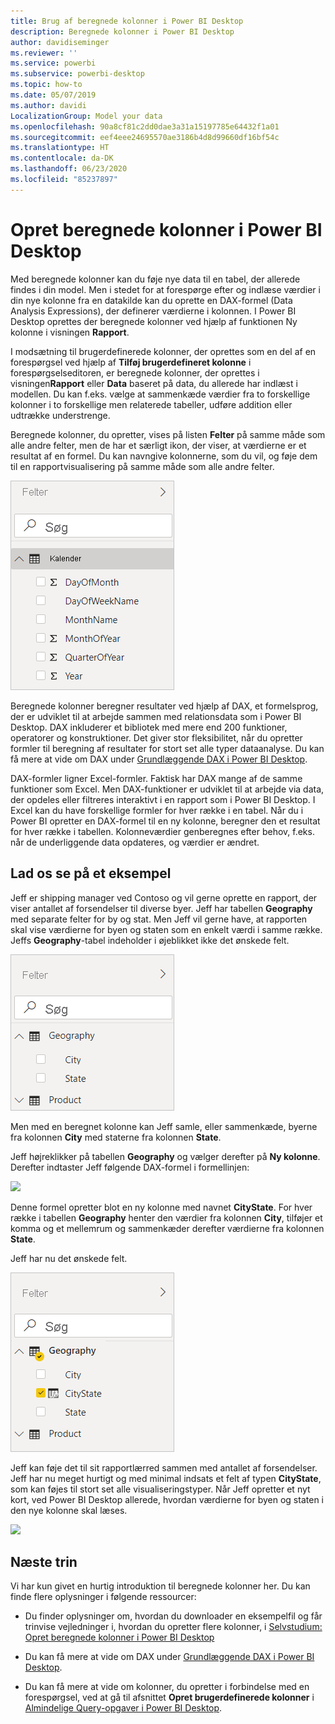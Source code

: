 ```yaml
---
title: Brug af beregnede kolonner i Power BI Desktop
description: Beregnede kolonner i Power BI Desktop
author: davidiseminger
ms.reviewer: ''
ms.service: powerbi
ms.subservice: powerbi-desktop
ms.topic: how-to
ms.date: 05/07/2019
ms.author: davidi
LocalizationGroup: Model your data
ms.openlocfilehash: 90a8cf81c2dd0dae3a31a15197785e64432f1a01
ms.sourcegitcommit: eef4eee24695570ae3186b4d8d99660df16bf54c
ms.translationtype: HT
ms.contentlocale: da-DK
ms.lasthandoff: 06/23/2020
ms.locfileid: "85237897"
---
```

# <a name="create-calculated-columns-in-power-bi-desktop"></a>Opret beregnede kolonner i Power BI Desktop
Med beregnede kolonner kan du føje nye data til en tabel, der allerede findes i din model. Men i stedet for at forespørge efter og indlæse værdier i din nye kolonne fra en datakilde kan du oprette en DAX-formel (Data Analysis Expressions), der definerer værdierne i kolonnen. I Power BI Desktop oprettes der beregnede kolonner ved hjælp af funktionen Ny kolonne i visningen **Rapport**.

I modsætning til brugerdefinerede kolonner, der oprettes som en del af en forespørgsel ved hjælp af **Tilføj brugerdefineret kolonne** i forespørgselseditoren, er beregnede kolonner, der oprettes i visningen**Rapport** eller **Data** baseret på data, du allerede har indlæst i modellen. Du kan f.eks. vælge at sammenkæde værdier fra to forskellige kolonner i to forskellige men relaterede tabeller, udføre addition eller udtrække understrenge.

Beregnede kolonner, du opretter, vises på listen **Felter** på samme måde som alle andre felter, men de har et særligt ikon, der viser, at værdierne er et resultat af en formel. Du kan navngive kolonnerne, som du vil, og føje dem til en rapportvisualisering på samme måde som alle andre felter.

![](media/desktop-calculated-columns/calccolinpbid_fields.png)

Beregnede kolonner beregner resultater ved hjælp af DAX, et formelsprog, der er udviklet til at arbejde sammen med relationsdata som i Power BI Desktop. DAX inkluderer et bibliotek med mere end 200 funktioner, operatorer og konstruktioner. Det giver stor fleksibilitet, når du opretter formler til beregning af resultater for stort set alle typer dataanalyse. Du kan få mere at vide om DAX under [Grundlæggende DAX i Power BI Desktop](desktop-quickstart-learn-dax-basics.md).

DAX-formler ligner Excel-formler. Faktisk har DAX mange af de samme funktioner som Excel. Men DAX-funktioner er udviklet til at arbejde via data, der opdeles eller filtreres interaktivt i en rapport som i Power BI Desktop. I Excel kan du have forskellige formler for hver række i en tabel. Når du i Power BI opretter en DAX-formel til en ny kolonne, beregner den et resultat for hver række i tabellen. Kolonneværdier genberegnes efter behov, f.eks. når de underliggende data opdateres, og værdier er ændret.

## <a name="lets-look-at-an-example"></a>Lad os se på et eksempel
Jeff er shipping manager ved Contoso og vil gerne oprette en rapport, der viser antallet af forsendelser til diverse byer. Jeff har tabellen **Geography** med separate felter for by og stat. Men Jeff vil gerne have, at rapporten skal vise værdierne for byen og staten som en enkelt værdi i samme række. Jeffs **Geography**-tabel indeholder i øjeblikket ikke det ønskede felt.

![](media/desktop-calculated-columns/calccolinpbid_cityandstatefields.png)

Men med en beregnet kolonne kan Jeff samle, eller sammenkæde, byerne fra kolonnen **City** med staterne fra kolonnen **State**.

Jeff højreklikker på tabellen **Geography** og vælger derefter på **Ny kolonne**. Derefter indtaster Jeff følgende DAX-formel i formellinjen:

![](media/desktop-calculated-columns/calccolinpbid_formula.png)

Denne formel opretter blot en ny kolonne med navnet **CityState**. For hver række i tabellen **Geography** henter den værdier fra kolonnen **City**, tilføjer et komma og et mellemrum og sammenkæder derefter værdierne fra kolonnen **State**.

Jeff har nu det ønskede felt.

![](media/desktop-calculated-columns/calccolinpbid_citystatefield.png)

Jeff kan føje det til sit rapportlærred sammen med antallet af forsendelser. Jeff har nu meget hurtigt og med minimal indsats et felt af typen **CityState**, som kan føjes til stort set alle visualiseringstyper. Når Jeff opretter et nyt kort, ved Power BI Desktop allerede, hvordan værdierne for byen og staten i den nye kolonne skal læses.

![](media/desktop-calculated-columns/calccolinpbid_citystatemap.png)

## <a name="next-steps"></a>Næste trin
Vi har kun givet en hurtig introduktion til beregnede kolonner her. Du kan finde flere oplysninger i følgende ressourcer:

* Du finder oplysninger om, hvordan du downloader en eksempelfil og får trinvise vejledninger i, hvordan du opretter flere kolonner, i [Selvstudium: Opret beregnede kolonner i Power BI Desktop](desktop-tutorial-create-calculated-columns.md)

* Du kan få mere at vide om DAX under [Grundlæggende DAX i Power BI Desktop](desktop-quickstart-learn-dax-basics.md).

* Du kan få mere at vide om kolonner, du opretter i forbindelse med en forespørgsel, ved at gå til afsnittet **Opret brugerdefinerede kolonner** i [Almindelige Query-opgaver i Power BI Desktop](desktop-common-query-tasks.md).  

